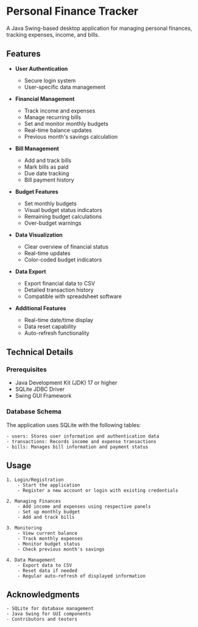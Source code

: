 # Personal Finance Tracker

A Java Swing-based desktop application for managing personal finances, tracking expenses, income, and bills.

## Features

- **User Authentication**
  - Secure login system
  - User-specific data management

- **Financial Management**
  - Track income and expenses
  - Manage recurring bills
  - Set and monitor monthly budgets
  - Real-time balance updates
  - Previous month's savings calculation

- **Bill Management**
  - Add and track bills
  - Mark bills as paid
  - Due date tracking
  - Bill payment history

- **Budget Features**
  - Set monthly budgets
  - Visual budget status indicators
  - Remaining budget calculations
  - Over-budget warnings

- **Data Visualization**
  - Clear overview of financial status
  - Real-time updates
  - Color-coded budget indicators

- **Data Export**
  - Export financial data to CSV
  - Detailed transaction history
  - Compatible with spreadsheet software

- **Additional Features**
  - Real-time date/time display
  - Data reset capability
  - Auto-refresh functionality

## Technical Details

### Prerequisites

- Java Development Kit (JDK) 17 or higher
- SQLite JDBC Driver
- Swing GUI Framework

### Database Schema

The application uses SQLite with the following tables:

    - users: Stores user information and authentication data
    - transactions: Records income and expense transactions
    - bills: Manages bill information and payment status

## Usage

    1. Login/Registration
        - Start the application
        - Register a new account or login with existing credentials

    2. Managing Finances
        - Add income and expenses using respective panels
        - Set up monthly budget
        - Add and track bills

    3. Monitoring
        - View current balance
        - Track monthly expenses
        - Monitor budget status
        - Check previous month's savings

    4. Data Management
        - Export data to CSV
        - Reset data if needed
        - Regular auto-refresh of displayed information

## Acknowledgments


    - SQLite for database management
    - Java Swing for GUI components
    - Contributors and testers
